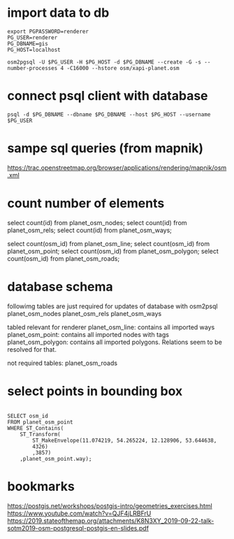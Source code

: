 # import data to db

```
export PGPASSWORD=renderer
PG_USER=renderer
PG_DBNAME=gis
PG_HOST=localhost

osm2pgsql -U $PG_USER -H $PG_HOST -d $PG_DBNAME --create -G -s --number-processes 4 -C16000 --hstore osm/xapi-planet.osm
```

# connect psql client with database
```
psql -d $PG_DBNAME --dbname $PG_DBNAME --host $PG_HOST --username $PG_USER
```

# sampe sql queries (from mapnik)
https://trac.openstreetmap.org/browser/applications/rendering/mapnik/osm.xml

# count number of elements
select count(id) from planet_osm_nodes;
select count(id) from planet_osm_rels;
select count(id) from planet_osm_ways;

select count(osm_id) from planet_osm_line;
select count(osm_id) from planet_osm_point;
select count(osm_id) from planet_osm_polygon;
select count(osm_id) from planet_osm_roads;

# database schema

followimg tables are just required for updates of database with osm2psql
  planet_osm_nodes
  planet_osm_rels
  planet_osm_ways

tabled relevant for renderer
  planet_osm_line: contains all imported ways
  planet_osm_point: contains all imported nodes with tags
  planet_osm_polygon: contains all imported polygons. Relations seem to be resolved for that.

not required tables:
  planet_osm_roads



# select points in bounding box
```

SELECT osm_id
FROM planet_osm_point
WHERE ST_Contains(
    ST_Transform(
        ST_MakeEnvelope(11.074219, 54.265224, 12.128906, 53.644638,
        4326)
        ,3857)
    ,planet_osm_point.way);

```

# bookmarks
https://postgis.net/workshops/postgis-intro/geometries_exercises.html
https://www.youtube.com/watch?v=QJF4jLRBFrU
https://2019.stateofthemap.org/attachments/K8N3XY_2019-09-22-talk-sotm2019-osm-postgresql-postgis-en-slides.pdf

